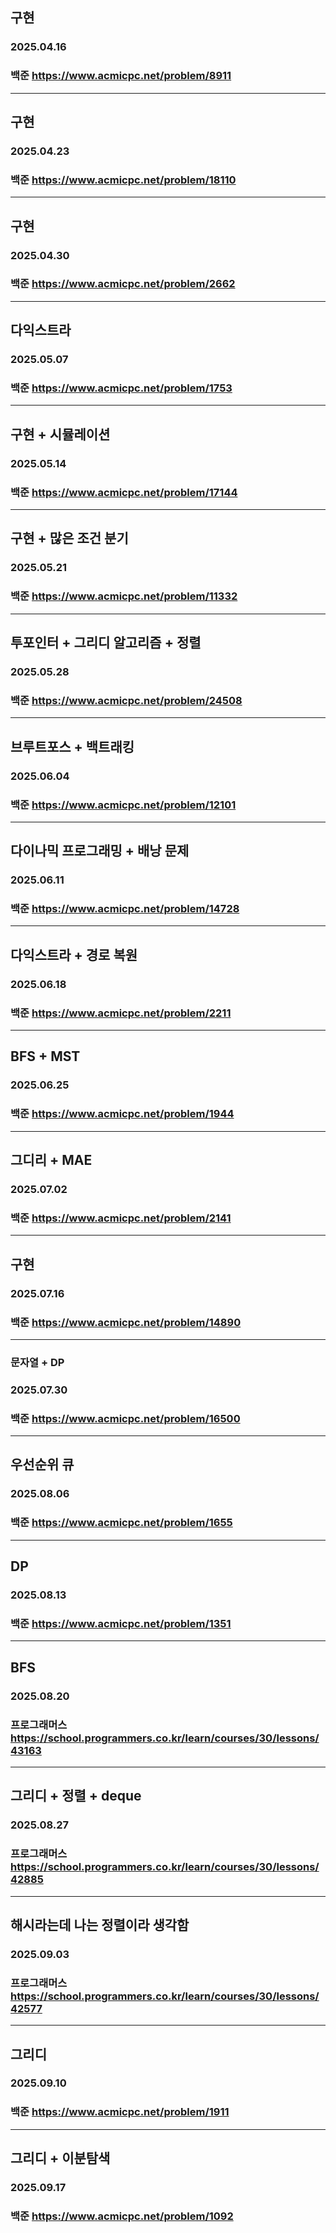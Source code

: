 ## 구현
### 2025.04.16
### 백준 https://www.acmicpc.net/problem/8911
---
## 구현
### 2025.04.23
### 백준 https://www.acmicpc.net/problem/18110
---
## 구현
### 2025.04.30
### 백준 https://www.acmicpc.net/problem/2662
---
## 다익스트라
### 2025.05.07
### 백준 https://www.acmicpc.net/problem/1753
---
## 구현 + 시뮬레이션
### 2025.05.14
### 백준 https://www.acmicpc.net/problem/17144
---
## 구현 + 많은 조건 분기
### 2025.05.21
### 백준 https://www.acmicpc.net/problem/11332
---
## 투포인터 + 그리디 알고리즘 + 정렬
### 2025.05.28
### 백준 https://www.acmicpc.net/problem/24508
---
## 브루트포스 + 백트래킹
### 2025.06.04
### 백준 https://www.acmicpc.net/problem/12101
---
## 다이나믹 프로그래밍 + 배낭 문제
### 2025.06.11
### 백준 https://www.acmicpc.net/problem/14728
---
## 다익스트라 + 경로 복원
### 2025.06.18
### 백준 https://www.acmicpc.net/problem/2211
---
## BFS + MST
### 2025.06.25
### 백준 https://www.acmicpc.net/problem/1944
---
## 그디리 + MAE
### 2025.07.02
### 백준 https://www.acmicpc.net/problem/2141
---
## 구현
### 2025.07.16
### 백준 https://www.acmicpc.net/problem/14890
---
### 문자열 + DP
### 2025.07.30
### 백준 https://www.acmicpc.net/problem/16500
---
## 우선순위 큐
### 2025.08.06
### 백준 https://www.acmicpc.net/problem/1655
---
## DP
### 2025.08.13
### 백준 https://www.acmicpc.net/problem/1351
---
## BFS
### 2025.08.20
### 프로그래머스 https://school.programmers.co.kr/learn/courses/30/lessons/43163
---
## 그리디 + 정렬 + deque
### 2025.08.27
### 프로그래머스 https://school.programmers.co.kr/learn/courses/30/lessons/42885
---
## 해시라는데 나는 정렬이라 생각함
### 2025.09.03
### 프로그래머스 https://school.programmers.co.kr/learn/courses/30/lessons/42577
---
## 그리디
### 2025.09.10
### 백준 https://www.acmicpc.net/problem/1911
---
## 그리디 + 이분탐색
### 2025.09.17
### 백준 https://www.acmicpc.net/problem/1092
